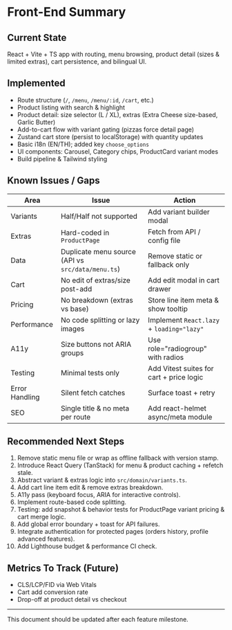 # Front-End Summary

## Current State
React + Vite + TS app with routing, menu browsing, product detail (sizes & limited extras), cart persistence, and bilingual UI.

## Implemented
- Route structure (`/`, `/menu`, `/menu/:id`, `/cart`, etc.)
- Product listing with search & highlight
- Product detail: size selector (L / XL), extras (Extra Cheese size-based, Garlic Butter)
- Add-to-cart flow with variant gating (pizzas force detail page)
- Zustand cart store (persist to localStorage) with quantity updates
- Basic i18n (EN/TH); added key `choose_options`
- UI components: Carousel, Category chips, ProductCard variant modes
- Build pipeline & Tailwind styling

## Known Issues / Gaps
| Area | Issue | Action |
|------|-------|--------|
| Variants | Half/Half not supported | Add variant builder modal |
| Extras | Hard-coded in `ProductPage` | Fetch from API / config file |
| Data | Duplicate menu source (API vs `src/data/menu.ts`) | Remove static or fallback only |
| Cart | No edit of extras/size post-add | Add edit modal in cart drawer |
| Pricing | No breakdown (extras vs base) | Store line item meta & show tooltip |
| Performance | No code splitting or lazy images | Implement `React.lazy` + `loading="lazy"` |
| A11y | Size buttons not ARIA groups | Use role="radiogroup" with radios |
| Testing | Minimal tests only | Add Vitest suites for cart + price logic |
| Error Handling | Silent fetch catches | Surface toast + retry |
| SEO | Single title & no meta per route | Add react-helmet async/meta module |

## Recommended Next Steps
1. Remove static menu file or wrap as offline fallback with version stamp.
2. Introduce React Query (TanStack) for menu & product caching + refetch stale.
3. Abstract variant & extras logic into `src/domain/variants.ts`.
4. Add cart line item edit & remove extras breakdown.
5. A11y pass (keyboard focus, ARIA for interactive controls).
6. Implement route-based code splitting.
7. Testing: add snapshot & behavior tests for ProductPage variant pricing & cart merge logic.
8. Add global error boundary + toast for API failures.
9. Integrate authentication for protected pages (orders history, profile advanced features).
10. Add Lighthouse budget & performance CI check.

## Metrics To Track (Future)
- CLS/LCP/FID via Web Vitals
- Cart add conversion rate
- Drop-off at product detail vs checkout

---
This document should be updated after each feature milestone.
